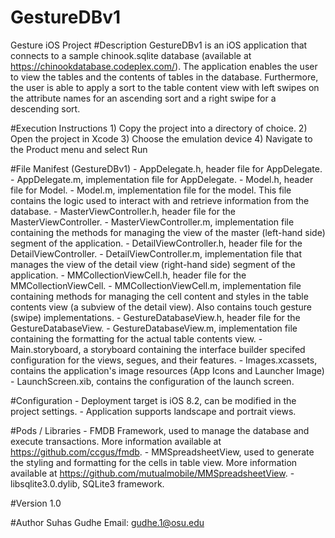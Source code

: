 # GestureDBv1
Gesture iOS Project
#Description
    GestureDBv1 is an iOS application that connects to a sample chinook.sqlite  database (available at https://chinookdatabase.codeplex.com/). The application enables the user to view the tables and the contents of tables in the database. Furthermore, the user is able to apply a sort to the table content view with left swipes on the attribute names for an ascending sort and a right swipe for a descending sort. 

#Execution Instructions
	1) Copy the project into a directory of choice.
	2) Open the project in Xcode
	3) Choose the emulation device
	4) Navigate to the Product menu and select Run

#File Manifest (GestureDBv1)
    - AppDelegate.h, header file for AppDelegate.
    - AppDelegate.m, implementation file for AppDelegate.
    - Model.h, header file for Model.
    - Model.m, implementation file for the model. This file contains the logic used to interact with and retrieve information from the database.
    - MasterViewController.h, header file for the MasterViewController.
    - MasterViewController.m, implementation file containing the methods for managing the view of the master (left-hand side) segment of the application.
    - DetailViewController.h, header file for the DetailViewController.
    - DetailViewController.m, implementation file that manages the view of the detail view (right-hand side) segment of the application.
    - MMCollectionViewCell.h, header file for the MMCollectionViewCell.
    - MMCollectionViewCell.m, implementation file containing methods for managing the cell content and styles in the table contents view (a subview of the detail view). Also contains touch gesture (swipe) implementations.
    - GestureDatabaseView.h, header file for the GestureDatabaseView.
    - GestureDatabaseView.m, implementation file containing the formatting for the actual table contents view.
    - Main.storyboard, a storyboard containing the interface builder specifed configuration for the views, segues, and their features.
    - Images.xcassets, contains the application's image resources (App Icons and Launcher Image)
    - LaunchScreen.xib, contains the configuration of the launch screen.

#Configuration
	- Deployment target is iOS 8.2, can be modified in the project settings.
	- Application supports landscape and portrait views.
	
#Pods / Libraries
	- FMDB Framework, used to manage the database and execute transactions. More information available at https://github.com/ccgus/fmdb.
	- MMSpreadsheetView, used to generate the styling and formatting for the cells in table view. More information available at https://github.com/mutualmobile/MMSpreadsheetView.
	- libsqlite3.0.dylib, SQLite3 framework.

#Version
    1.0

#Author
    Suhas Gudhe
    Email: gudhe.1@osu.edu
